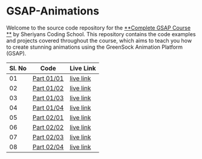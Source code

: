 # GSAP-Animations

Welcome to the source code repository for the [**Complete GSAP Course
**](https://www.youtube.com/playlist?list=PLbtI3_MArDOnIIJxB6xFtpnhM0wTwz0x6) by Sheriyans Coding School. This
repository contains the code examples and projects covered throughout the course, which aims to teach you how to create
stunning animations using the GreenSock Animation Platform (GSAP).

| Sl. No | Code                                                                                          | Live Link                                                                                    |
|--------|-----------------------------------------------------------------------------------------------|----------------------------------------------------------------------------------------------|
| 01     | [Part 01/01](https://github.com/RanitManik/GSAP-Animations/tree/main/Part%2001/practice%2001) | [live link](https://ranitmanik.github.io/GSAP-Animations/Part%2001/practice%2001/index.html) |
| 02     | [Part 01/02](https://github.com/RanitManik/GSAP-Animations/tree/main/Part%2001/practice%2002) | [live link](https://ranitmanik.github.io/GSAP-Animations/Part%2001/practice%2002/index.html) |
| 03     | [Part 01/03](https://github.com/RanitManik/GSAP-Animations/tree/main/Part%2001/practice%2003) | [live link](https://ranitmanik.github.io/GSAP-Animations/Part%2001/practice%2003/index.html) |
| 04     | [Part 01/04](https://github.com/RanitManik/GSAP-Animations/tree/main/Part%2001/practice%2004) | [live link](https://ranitmanik.github.io/GSAP-Animations/Part%2001/practice%2004/index.html) |
| 05     | [Part 02/01](https://github.com/RanitManik/GSAP-Animations/tree/main/Part%2002/practice%2001) | [live link](https://ranitmanik.github.io/GSAP-Animations/Part%2002/practice%2001/index.html) |
| 06     | [Part 02/02](https://github.com/RanitManik/GSAP-Animations/tree/main/Part%2002/practice%2002) | [live link](https://ranitmanik.github.io/GSAP-Animations/Part%2002/practice%2002/index.html) |
| 07     | [Part 02/03](https://github.com/RanitManik/GSAP-Animations/tree/main/Part%2002/practice%2003) | [live link](https://ranitmanik.github.io/GSAP-Animations/Part%2002/practice%2003/index.html) |
| 08     | [Part 02/04](https://github.com/RanitManik/GSAP-Animations/tree/main/Part%2002/practice%2004) | [live link](https://ranitmanik.github.io/GSAP-Animations/Part%2001/practice%2004/index.html) |
